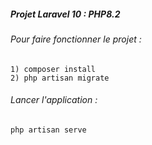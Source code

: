 ##### Projet Laravel 10 : PHP8.2

###### Pour faire fonctionner le projet : 
`1) composer install`<br/>
`2) php artisan migrate`<br/>

###### Lancer l'application : 
`php artisan serve`<br/> 